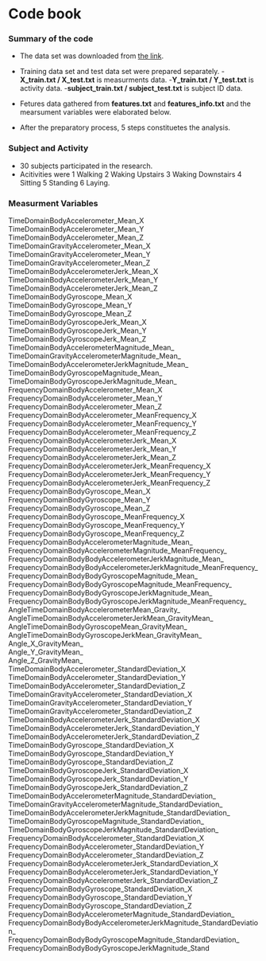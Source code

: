 # Code book

### Summary of the code
- The data set was downloaded from [the link](https://d396qusza40orc.cloudfront.net/getdata%2Fprojectfiles%2FUCI%20HAR%20Dataset.zip).  
- Training data set and test data set were prepared separately. 
  -**X_train.txt / X_test.txt** is measurments data. 
  -**Y_train.txt / Y_test.txt** is activity data.
  -**subject_train.txt / subject_test.txt** is subject ID data.

- Fetures data gathered from **features.txt** and **features_info.txt** and the mearsument variables were elaborated below. 
- After the preparatory process, 5 steps constituetes the analysis.

### Subject and Activity
- 30 subjects participated in the research.
- Acitivities were 1 Walking 2 Waking Upstairs 3 Waking Downstairs 4 Sitting 5 Standing 6 Laying.

### Measurment Variables
TimeDomainBodyAccelerometer_Mean_X  
TimeDomainBodyAccelerometer_Mean_Y  
TimeDomainBodyAccelerometer_Mean_Z  
TimeDomainGravityAccelerometer_Mean_X  
TimeDomainGravityAccelerometer_Mean_Y  
TimeDomainGravityAccelerometer_Mean_Z  
TimeDomainBodyAccelerometerJerk_Mean_X  
TimeDomainBodyAccelerometerJerk_Mean_Y  
TimeDomainBodyAccelerometerJerk_Mean_Z  
TimeDomainBodyGyroscope_Mean_X  
TimeDomainBodyGyroscope_Mean_Y  
TimeDomainBodyGyroscope_Mean_Z  
TimeDomainBodyGyroscopeJerk_Mean_X  
TimeDomainBodyGyroscopeJerk_Mean_Y  
TimeDomainBodyGyroscopeJerk_Mean_Z  
TimeDomainBodyAccelerometerMagnitude_Mean_  
TimeDomainGravityAccelerometerMagnitude_Mean_  
TimeDomainBodyAccelerometerJerkMagnitude_Mean_  
TimeDomainBodyGyroscopeMagnitude_Mean_  
TimeDomainBodyGyroscopeJerkMagnitude_Mean_  
FrequencyDomainBodyAccelerometer_Mean_X  
FrequencyDomainBodyAccelerometer_Mean_Y  
FrequencyDomainBodyAccelerometer_Mean_Z  
FrequencyDomainBodyAccelerometer_MeanFrequency_X  
FrequencyDomainBodyAccelerometer_MeanFrequency_Y  
FrequencyDomainBodyAccelerometer_MeanFrequency_Z  
FrequencyDomainBodyAccelerometerJerk_Mean_X  
FrequencyDomainBodyAccelerometerJerk_Mean_Y  
FrequencyDomainBodyAccelerometerJerk_Mean_Z  
FrequencyDomainBodyAccelerometerJerk_MeanFrequency_X  
FrequencyDomainBodyAccelerometerJerk_MeanFrequency_Y  
FrequencyDomainBodyAccelerometerJerk_MeanFrequency_Z  
FrequencyDomainBodyGyroscope_Mean_X  
FrequencyDomainBodyGyroscope_Mean_Y  
FrequencyDomainBodyGyroscope_Mean_Z  
FrequencyDomainBodyGyroscope_MeanFrequency_X  
FrequencyDomainBodyGyroscope_MeanFrequency_Y  
FrequencyDomainBodyGyroscope_MeanFrequency_Z  
FrequencyDomainBodyAccelerometerMagnitude_Mean_  
FrequencyDomainBodyAccelerometerMagnitude_MeanFrequency_  
FrequencyDomainBodyBodyAccelerometerJerkMagnitude_Mean_  
FrequencyDomainBodyBodyAccelerometerJerkMagnitude_MeanFrequency_  
FrequencyDomainBodyBodyGyroscopeMagnitude_Mean_  
FrequencyDomainBodyBodyGyroscopeMagnitude_MeanFrequency_  
FrequencyDomainBodyBodyGyroscopeJerkMagnitude_Mean_  
FrequencyDomainBodyBodyGyroscopeJerkMagnitude_MeanFrequency_  
AngleTimeDomainBodyAccelerometerMean_Gravity_  
AngleTimeDomainBodyAccelerometerJerkMean_GravityMean_  
AngleTimeDomainBodyGyroscopeMean_GravityMean_  
AngleTimeDomainBodyGyroscopeJerkMean_GravityMean_  
Angle_X_GravityMean_  
Angle_Y_GravityMean_  
Angle_Z_GravityMean_  
TimeDomainBodyAccelerometer_StandardDeviation_X  
TimeDomainBodyAccelerometer_StandardDeviation_Y  
TimeDomainBodyAccelerometer_StandardDeviation_Z  
TimeDomainGravityAccelerometer_StandardDeviation_X  
TimeDomainGravityAccelerometer_StandardDeviation_Y  
TimeDomainGravityAccelerometer_StandardDeviation_Z  
TimeDomainBodyAccelerometerJerk_StandardDeviation_X  
TimeDomainBodyAccelerometerJerk_StandardDeviation_Y  
TimeDomainBodyAccelerometerJerk_StandardDeviation_Z  
TimeDomainBodyGyroscope_StandardDeviation_X  
TimeDomainBodyGyroscope_StandardDeviation_Y  
TimeDomainBodyGyroscope_StandardDeviation_Z  
TimeDomainBodyGyroscopeJerk_StandardDeviation_X  
TimeDomainBodyGyroscopeJerk_StandardDeviation_Y  
TimeDomainBodyGyroscopeJerk_StandardDeviation_Z  
TimeDomainBodyAccelerometerMagnitude_StandardDeviation_  
TimeDomainGravityAccelerometerMagnitude_StandardDeviation_  
TimeDomainBodyAccelerometerJerkMagnitude_StandardDeviation_  
TimeDomainBodyGyroscopeMagnitude_StandardDeviation_  
TimeDomainBodyGyroscopeJerkMagnitude_StandardDeviation_  
FrequencyDomainBodyAccelerometer_StandardDeviation_X  
FrequencyDomainBodyAccelerometer_StandardDeviation_Y  
FrequencyDomainBodyAccelerometer_StandardDeviation_Z  
FrequencyDomainBodyAccelerometerJerk_StandardDeviation_X  
FrequencyDomainBodyAccelerometerJerk_StandardDeviation_Y  
FrequencyDomainBodyAccelerometerJerk_StandardDeviation_Z  
FrequencyDomainBodyGyroscope_StandardDeviation_X  
FrequencyDomainBodyGyroscope_StandardDeviation_Y  
FrequencyDomainBodyGyroscope_StandardDeviation_Z  
FrequencyDomainBodyAccelerometerMagnitude_StandardDeviation_  
FrequencyDomainBodyBodyAccelerometerJerkMagnitude_StandardDeviation_  
FrequencyDomainBodyBodyGyroscopeMagnitude_StandardDeviation_  
FrequencyDomainBodyBodyGyroscopeJerkMagnitude_Stand  
